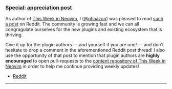 <h3 id="guide-appreciation-post">
    <a href="#guide-appreciation-post">
        <span class="icon-text">
            <span class="icon">
                <i class="fa-solid fa-lightbulb"></i>
            </span>
            <span>Special: appreciation post</span>
        </span>
    </a>
</h3>

As author of [This Week in Neovim](/), I ([@phaazon](https://github.com/phaazon)) was pleased to read
[such a post](https://www.reddit.com/r/neovim/comments/zb60ms/neovim_plugins_appreciation_post/) on Reddit. The
community is growing fast and we can all congragulate ourselves for the new plugins and existing ecosystem that is
thriving.

Give it up for the plugin authors — and yourself if you are one! — and don’t hesitate to drop a comment in the
aforementioned Reddit post thread! I also use the opportunity of that post to mention that plugin authors are **highly
encouraged** to open pull-requests to the [content repository of This Week in Neovim](https://github.com/phaazon/this-week-in-neovim-contents#how-to-contribute)
in order to help me continue providing weekly updates!

- [Reddit](https://www.reddit.com/r/neovim/comments/zb60ms/neovim_plugins_appreciation_post/)

---
